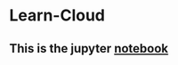 # Learn-Cloud

## This is the jupyter [notebook](https://github.com/JANE0015/Learn-Cloud/blob/main/Simple_GRU_submit.ipynb)
